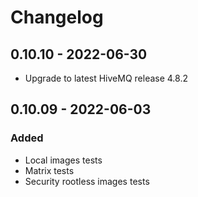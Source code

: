 # Changelog
## 0.10.10 - 2022-06-30
- Upgrade to latest HiveMQ release 4.8.2
## 0.10.09 - 2022-06-03
### Added
- Local images tests
- Matrix tests
- Security rootless images tests